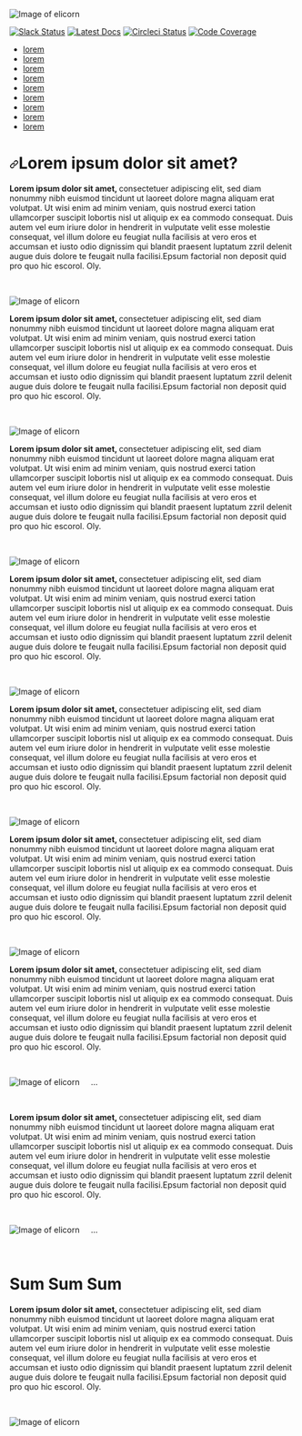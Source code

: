 ![Image of elicorn](https://c0745.paas2.tx.modxcloud.com/assets/images/MIC21006-readme-topper-citus-elicorn-1502x275.png)

<p><a href="https://slack.citusdata.com" rel="nofollow"><img src="https://camo.githubusercontent.com/02a19c775bbaf83cfd1f62a8ae110163cd48bda45bce19f64fdb51d54c09ff1a/687474703a2f2f736c61636b2e6369747573646174612e636f6d2f62616467652e737667" alt="Slack Status" data-canonical-src="http://slack.citusdata.com/badge.svg" style="max-width:100%;"></a>
<a href="https://docs.citusdata.com/" rel="nofollow"><img src="https://camo.githubusercontent.com/2c81072c289d1a3fbdb088380d6269c02d4e2493afe02fe64fcff355882aded7/68747470733a2f2f696d672e736869656c64732e696f2f62616467652f646f63732d6c61746573742d627269676874677265656e2e737667" alt="Latest Docs" data-canonical-src="https://img.shields.io/badge/docs-latest-brightgreen.svg" style="max-width:100%;"></a>
<a href="https://circleci.com/gh/citusdata/citus.svg?style=svg" rel="nofollow"><img src="https://camo.githubusercontent.com/da9b83de834ae4f9696234282fcc4725b483e64139acefd364e5e7a5b05e72d2/68747470733a2f2f636972636c6563692e636f6d2f67682f6369747573646174612f63697475732e7376673f7374796c653d737667" alt="Circleci Status" data-canonical-src="https://circleci.com/gh/citusdata/citus.svg?style=svg" style="max-width:100%;"></a>
<a href="https://codecov.io/gh/citusdata/citus/branch/master/graph/badge.svg" rel="nofollow"><img src="https://camo.githubusercontent.com/e64f583b3af595dd47f637e3ed32979364f39f5ceecf7a2ebb6fa91a259b1229/68747470733a2f2f636f6465636f762e696f2f67682f6369747573646174612f63697475732f6272616e63682f6d61737465722f67726170682f62616467652e737667" alt="Code Coverage" data-canonical-src="https://codecov.io/gh/citusdata/citus/branch/master/graph/badge.svg" style="max-width:100%;"></a></p>

<ul>
<li><a href="#what-is-citus">lorem</a></li>
<li><a href="#get-started">lorem</a></li>
<li><a href="#build-apps">lorem</a></li>
<li><a href="#whats-being-worked-on">lorem</a></li>
<li><a href="#architecture">lorem</a></li>
<li><a href="#need-help">lorem</a></li>
<li><a href="#contribute">lorem</a></li>
<li><a href="#license">lorem</a></li>
<li><a href="#read-more">lorem</a></li>
</ul>

<h1><a id="ja" class="anchor" aria-hidden="true" href="#what-is-citus"><svg class="octicon octicon-link" viewBox="0 0 16 16" version="1.1" width="16" height="16" aria-hidden="true"><path fill-rule="evenodd" d="M7.775 3.275a.75.75 0 001.06 1.06l1.25-1.25a2 2 0 112.83 2.83l-2.5 2.5a2 2 0 01-2.83 0 .75.75 0 00-1.06 1.06 3.5 3.5 0 004.95 0l2.5-2.5a3.5 3.5 0 00-4.95-4.95l-1.25 1.25zm-4.69 9.64a2 2 0 010-2.83l2.5-2.5a2 2 0 012.83 0 .75.75 0 001.06-1.06 3.5 3.5 0 00-4.95 0l-2.5 2.5a3.5 3.5 0 004.95 4.95l1.25-1.25a.75.75 0 00-1.06-1.06l-1.25 1.25a2 2 0 01-2.83 0z"></path></svg></a>Lorem ipsum dolor sit amet?</h1>

<p><strong>Lorem ipsum dolor sit amet, </strong>consectetuer adipiscing elit, sed diam nonummy nibh euismod tincidunt ut laoreet dolore magna aliquam erat volutpat. Ut wisi enim ad minim veniam, quis nostrud exerci tation ullamcorper suscipit lobortis nisl ut aliquip ex ea commodo consequat. Duis autem vel eum iriure dolor in hendrerit in vulputate velit esse molestie consequat, vel illum dolore eu feugiat nulla facilisis at vero eros et accumsan et iusto odio dignissim qui blandit praesent luptatum zzril delenit augue duis dolore te feugait nulla facilisi.Epsum factorial non deposit quid pro quo hic escorol. Oly.</p>&nbsp; 

![Image of elicorn](https://c0745.paas2.tx.modxcloud.com/assets/images/MIC21001-github-scale-out-citus-postgres-image.png)


<p><strong>Lorem ipsum dolor sit amet, </strong>consectetuer adipiscing elit, sed diam nonummy nibh euismod tincidunt ut laoreet dolore magna aliquam erat volutpat. Ut wisi enim ad minim veniam, quis nostrud exerci tation ullamcorper suscipit lobortis nisl ut aliquip ex ea commodo consequat. Duis autem vel eum iriure dolor in hendrerit in vulputate velit esse molestie consequat, vel illum dolore eu feugiat nulla facilisis at vero eros et accumsan et iusto odio dignissim qui blandit praesent luptatum zzril delenit augue duis dolore te feugait nulla facilisi.Epsum factorial non deposit quid pro quo hic escorol. Oly.</p>&nbsp; 

![Image of elicorn](https://c0745.paas2.tx.modxcloud.com/assets/images/MIC21002-github-scale-out-citus-postgres-image.png)

<p><strong>Lorem ipsum dolor sit amet, </strong>consectetuer adipiscing elit, sed diam nonummy nibh euismod tincidunt ut laoreet dolore magna aliquam erat volutpat. Ut wisi enim ad minim veniam, quis nostrud exerci tation ullamcorper suscipit lobortis nisl ut aliquip ex ea commodo consequat. Duis autem vel eum iriure dolor in hendrerit in vulputate velit esse molestie consequat, vel illum dolore eu feugiat nulla facilisis at vero eros et accumsan et iusto odio dignissim qui blandit praesent luptatum zzril delenit augue duis dolore te feugait nulla facilisi.Epsum factorial non deposit quid pro quo hic escorol. Oly.</p>&nbsp; 

![Image of elicorn](https://c0745.paas2.tx.modxcloud.com/assets/images/MIC21006-github-scale-out-citus-postgres-image.png)

<p><strong>Lorem ipsum dolor sit amet, </strong>consectetuer adipiscing elit, sed diam nonummy nibh euismod tincidunt ut laoreet dolore magna aliquam erat volutpat. Ut wisi enim ad minim veniam, quis nostrud exerci tation ullamcorper suscipit lobortis nisl ut aliquip ex ea commodo consequat. Duis autem vel eum iriure dolor in hendrerit in vulputate velit esse molestie consequat, vel illum dolore eu feugiat nulla facilisis at vero eros et accumsan et iusto odio dignissim qui blandit praesent luptatum zzril delenit augue duis dolore te feugait nulla facilisi.Epsum factorial non deposit quid pro quo hic escorol. Oly.</p>&nbsp; 

![Image of elicorn](https://c0745.paas2.tx.modxcloud.com/assets/images/MIC21007-github-scale-out-citus-postgres-image.png)

<p><strong>Lorem ipsum dolor sit amet, </strong>consectetuer adipiscing elit, sed diam nonummy nibh euismod tincidunt ut laoreet dolore magna aliquam erat volutpat. Ut wisi enim ad minim veniam, quis nostrud exerci tation ullamcorper suscipit lobortis nisl ut aliquip ex ea commodo consequat. Duis autem vel eum iriure dolor in hendrerit in vulputate velit esse molestie consequat, vel illum dolore eu feugiat nulla facilisis at vero eros et accumsan et iusto odio dignissim qui blandit praesent luptatum zzril delenit augue duis dolore te feugait nulla facilisi.Epsum factorial non deposit quid pro quo hic escorol. Oly.</p>&nbsp; 

![Image of elicorn](https://c0745.paas2.tx.modxcloud.com/assets/images/MIC21003-github-scale-out-citus-postgres-image.png)

<p><strong>Lorem ipsum dolor sit amet, </strong>consectetuer adipiscing elit, sed diam nonummy nibh euismod tincidunt ut laoreet dolore magna aliquam erat volutpat. Ut wisi enim ad minim veniam, quis nostrud exerci tation ullamcorper suscipit lobortis nisl ut aliquip ex ea commodo consequat. Duis autem vel eum iriure dolor in hendrerit in vulputate velit esse molestie consequat, vel illum dolore eu feugiat nulla facilisis at vero eros et accumsan et iusto odio dignissim qui blandit praesent luptatum zzril delenit augue duis dolore te feugait nulla facilisi.Epsum factorial non deposit quid pro quo hic escorol. Oly.</p>&nbsp; 

![Image of elicorn](https://c0745.paas2.tx.modxcloud.com/assets/images/MIC21008-github-scale-out-citus-postgres-image.png)


<p><strong>Lorem ipsum dolor sit amet, </strong>consectetuer adipiscing elit, sed diam nonummy nibh euismod tincidunt ut laoreet dolore magna aliquam erat volutpat. Ut wisi enim ad minim veniam, quis nostrud exerci tation ullamcorper suscipit lobortis nisl ut aliquip ex ea commodo consequat. Duis autem vel eum iriure dolor in hendrerit in vulputate velit esse molestie consequat, vel illum dolore eu feugiat nulla facilisis at vero eros et accumsan et iusto odio dignissim qui blandit praesent luptatum zzril delenit augue duis dolore te feugait nulla facilisi.Epsum factorial non deposit quid pro quo hic escorol. Oly.</p>&nbsp; 

![Image of elicorn](https://c0745.paas2.tx.modxcloud.com/assets/images/MIC21009-github-scale-out-citus-postgres-image.png)
&nbsp; &nbsp;
...&nbsp;&nbsp; 

&nbsp;&nbsp; 


<p><strong>Lorem ipsum dolor sit amet, </strong>consectetuer adipiscing elit, sed diam nonummy nibh euismod tincidunt ut laoreet dolore magna aliquam erat volutpat. Ut wisi enim ad minim veniam, quis nostrud exerci tation ullamcorper suscipit lobortis nisl ut aliquip ex ea commodo consequat. Duis autem vel eum iriure dolor in hendrerit in vulputate velit esse molestie consequat, vel illum dolore eu feugiat nulla facilisis at vero eros et accumsan et iusto odio dignissim qui blandit praesent luptatum zzril delenit augue duis dolore te feugait nulla facilisi.Epsum factorial non deposit quid pro quo hic escorol. Oly.</p>&nbsp; 

![Image of elicorn](https://c0745.paas2.tx.modxcloud.com/assets/images/MIC21010-github-scale-out-citus-postgres-image-1502px-trans.png)
&nbsp; &nbsp;
...&nbsp;&nbsp; 

&nbsp;&nbsp; 

<h1>Sum Sum Sum </h1>
<p><strong>Lorem ipsum dolor sit amet, </strong>consectetuer adipiscing elit, sed diam nonummy nibh euismod tincidunt ut laoreet dolore magna aliquam erat volutpat. Ut wisi enim ad minim veniam, quis nostrud exerci tation ullamcorper suscipit lobortis nisl ut aliquip ex ea commodo consequat. Duis autem vel eum iriure dolor in hendrerit in vulputate velit esse molestie consequat, vel illum dolore eu feugiat nulla facilisis at vero eros et accumsan et iusto odio dignissim qui blandit praesent luptatum zzril delenit augue duis dolore te feugait nulla facilisi.Epsum factorial non deposit quid pro quo hic escorol. Oly.</p>&nbsp; 

![Image of elicorn](https://c0745.paas2.tx.modxcloud.com/assets/images/MIC21002-citus-scale-out-architecture.png)
